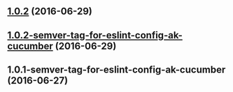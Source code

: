 <a name="1.0.2"></a>
## [1.0.2](https://aui-team-bot/https://bitbucket.org/atlassian/atlaskit-spike/compare/1.0.2-semver-tag-for-eslint-config-ak-cucumber...v1.0.2) (2016-06-29)



<a name="1.0.2-semver-tag-for-eslint-config-ak-cucumber"></a>
## [1.0.2-semver-tag-for-eslint-config-ak-cucumber](https://aui-team-bot/https://bitbucket.org/atlassian/atlaskit-spike/compare/1.0.1-semver-tag-for-eslint-config-ak-cucumber...1.0.2-semver-tag-for-eslint-config-ak-cucumber) (2016-06-29)



<a name="1.0.1-semver-tag-for-eslint-config-ak-cucumber"></a>
## 1.0.1-semver-tag-for-eslint-config-ak-cucumber (2016-06-27)



